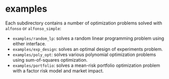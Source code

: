 # examples

Each subdirectory contains a number of optimization problems solved with `alfonso` or `alfonso_simple`:
* `examples/random_lp`: solves a random linear programming problem using either interface.
* `examples/exp_design`: solves an optimal design of experiments problem.
* `examples/poly_opt`: solves various polynomial optimization problems using sum-of-squares optimization.
* `examples/portfolio`: solves a mean-risk portfolio optimization problem with a factor risk model and market impact. 

